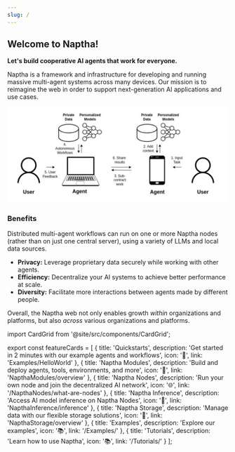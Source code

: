 ```yaml
---
slug: /
---
```


## Welcome to Naptha!

**Let's build cooperative AI agents that work for everyone.**

Naptha is a framework and infrastructure for developing and running massive multi-agent systems across many devices. Our mission is to reimagine the web in order to support next-generation AI applications and use cases.

![](/img/multi-node-flow.png)

### Benefits
Distributed multi-agent workflows can run on one or more Naptha nodes (rather than on just one central server), using a variety of LLMs and local data sources.

* **Privacy:** Leverage proprietary data securely while working with other agents.
* **Efficiency:** Decentralize your AI systems to achieve better performance at scale.
* **Diversity:** Facilitate more interactions between agents made by different people.

Overall, the Naptha web not only enables growth *within* organizations and platforms, but also *across* various organizations and platforms.

import CardGrid from '@site/src/components/CardGrid';

export const featureCards = [
  {
    title: 'Quickstarts',
    description: 'Get started in 2 minutes with our example agents and workflows',
    icon: '🚀',
    link: 'Examples/HelloWorld'
  },
  {
    title: 'Naptha Modules',
    description: 'Build and deploy agents, tools, environments, and more',
    icon: '🤖',
    link: 'NapthaModules/overview'
  },
  {
  title: 'Naptha Nodes',
  description: 'Run your own node and join the decentralized AI network',
  icon: '🌐',
  link: '/NapthaNodes/what-are-nodes'
  },
  {
    title: 'Naptha Inference',
    description: 'Access AI model inference on Naptha Nodes',
    icon: '🧠',
    link: 'NapthaInference/inference'
  },
  {
    title: 'Naptha Storage',
    description: 'Manage data with our flexible storage solutions',
    icon: '💾',
    link: 'NapthaStorage/overview'
  },
  {
    title: 'Examples',
    description: 'Explore our examples',
    icon: '📚',
    link: '/Examples/'
  },
  {
    title: 'Tutorials',
    description: 'Learn how to use Naptha',
    icon: '📚',
    link: '/Tutorials/'
  }
];

<CardGrid cards={featureCards} />
